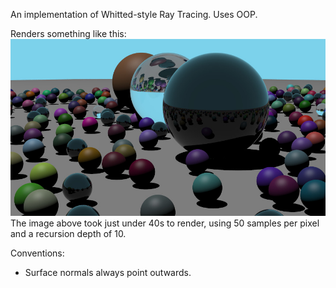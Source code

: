 An implementation of Whitted-style Ray Tracing. Uses OOP. 

Renders something like this:
![Balls](/images/Balls.jpeg?raw=true "Optional Title")
The image above took just under 40s to render, using 50 samples per pixel and a recursion depth of 10.

Conventions:
- Surface normals always point outwards.
